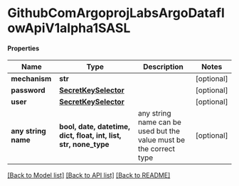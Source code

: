 # GithubComArgoprojLabsArgoDataflowApiV1alpha1SASL

#### Properties
Name | Type | Description | Notes
------------ | ------------- | ------------- | -------------
**mechanism** | **str** |  | [optional] 
**password** | [**SecretKeySelector**](SecretKeySelector.md) |  | [optional] 
**user** | [**SecretKeySelector**](SecretKeySelector.md) |  | [optional] 
**any string name** | **bool, date, datetime, dict, float, int, list, str, none_type** | any string name can be used but the value must be the correct type | [optional]

[[Back to Model list]](../README.md#documentation-for-models) [[Back to API list]](../README.md#documentation-for-api-endpoints) [[Back to README]](../README.md)

